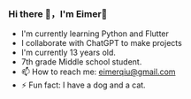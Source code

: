 ### Hi there 👋，I'm Eimer🫶

- I'm currently learning Python and Flutter
- I collaborate with ChatGPT to make projects
- I'm currently 13 years old.
- 7th grade Middle school student.
- 📫 How to reach me: eimerqiu@gmail.com
- ⚡ Fun fact: I have a dog and a cat.
